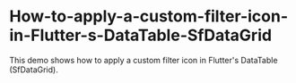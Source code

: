 # How-to-apply-a-custom-filter-icon-in-Flutter-s-DataTable-SfDataGrid
This demo shows how to apply a custom filter icon in Flutter's DataTable (SfDataGrid).
